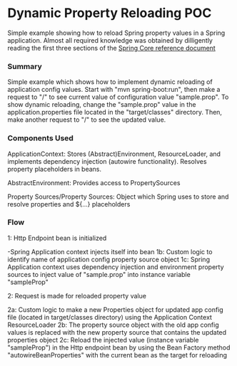 # Dynamic Property Reloading POC

Simple example showing how to reload Spring property values in a Spring application. Almost all required knowledge was obtained by dilligently reading the first three sections of the [Spring Core reference document](https://docs.spring.io/spring/docs/current/spring-framework-reference/core.html#spring-core)

### Summary

Simple example which shows how to implement dynamic reloading of application config values.  Start with "mvn spring-boot:run", then make a request to "/" to see current value of configuration value "sample.prop".  To show dynamic reloading, change the "sample.prop" value in the application.properties file located in the "target/classes" directory.  Then, make another request to "/" to see the updated value.

### Components Used

ApplicationContext: Stores (Abstract)Environment, ResourceLoader, and implements dependency injection (autowire functionality).  Resolves property placeholders in beans.

AbstractEnvironment: Provides access to PropertySources

Property Sources/Property Sources: Object which Spring uses to store and resolve properties and ${...} placeholders

### Flow

1: Http Endpoint bean is initialized

-Spring Application context injects itself into bean
  1b:  Custom logic to identify name of application config property source object
  1c:  Spring Application context uses dependency injection and environment property sources to inject value of "sample.prop" into instance variable "sampleProp"

2: 	Request is made for reloaded property value

  2a:  Custom logic to make a new Properties object for updated app config file (located in target/classes directory) using the Application Context ResourceLoader
  2b:  The property source object with the old app config values is replaced with the new
	property source that contains the updated properties object
  2c:  Reload the injected value (instance variable "sampleProp") in the Http endpoint bean by using the Bean Factory method "autowireBeanProperties" with the current bean as the target for reloading
